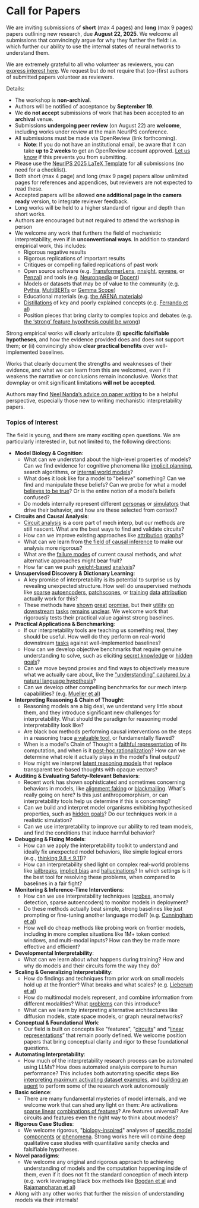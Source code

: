 # Call for Papers
We are inviting submissions of **short** (max 4 pages) and **long** (max 9 pages) papers outlining new research, due **August 22, 2025**. We welcome all submissions that convincingly argue for why they further the field: i.e. which further our ability to use the internal states of neural networks to understand them. 

We are extremely grateful to all who volunteer as reviewers, you can [express interest here](https://www.google.com/url?q=https://docs.google.com/forms/d/e/1FAIpQLSdiw1SJllzoTz_nqzDTzTOGb9DV3W_truQyh-WvYj_QGIi7Mg/viewform?usp%3Ddialog&sa=D&source=editors&ust=1754129282893864&usg=AOvVaw07JbIBApBJvNpAPzvlEF9T). We request but do not require that (co-)first authors of submitted papers volunteer as reviewers. 

Details: 
* The workshop is **non-archival**.
* Authors will be notified of acceptance by **September 19**.
* We **do not accept** submissions of work that has been accepted to an **archival** venue.
* Submissions **undergoing peer review** (on August 22) are **welcome**, including works under review at the main NeurIPS conference.
* All submissions must be made via OpenReview (link forthcoming).
  * **Note**: If you do not have an institutional email, be aware that it can take **up to 2 weeks** to get an OpenReview account approved. [Let us know](mailto:neurips2025@mechinterpworkshop.com) if this prevents you from submitting.
* Please use the [NeurIPS 2025 LaTeX Template](https://www.google.com/url?q=https://media.neurips.cc/Conferences/NeurIPS2025/Styles.zip&sa=D&source=editors&ust=1754129282897336&usg=AOvVaw3ao2knqAqgTd7IxQKj-qbV) for all submissions (no need for a checklist).
* Both short (max 4 page) and long (max 9 page) papers allow unlimited pages for references and appendices, but reviewers are not expected to read these.
* Accepted papers will be allowed **one additional page in the camera ready** version, to integrate reviewer feedback.
* Long works will be held to a higher standard of rigour and depth than short works.
* Authors are encouraged but not required to attend the workshop in person
* We welcome any work that furthers the field of mechanistic interpretability, even if in **unconventional ways**. In addition to standard empirical work, this includes:
  * Rigorous negative results
  * Rigorous replications of important results
  * Critiques or compelling failed replications of past work
  * Open source software (e.g. [TransformerLens](https://www.google.com/url?q=https://github.com/neelnanda-io/TransformerLens&sa=D&source=editors&ust=1754129282899856&usg=AOvVaw3wOBkw8S3PULS1jslCX66Z), [nnsight](https://www.google.com/url?q=https://github.com/ndif-team/nnsight&sa=D&source=editors&ust=1754129282900299&usg=AOvVaw2Yg41-XLkKOJO5cG8s8OSr), [pyvene](https://www.google.com/url?q=https://github.com/stanfordnlp/pyvene/tree/main/pyvene/models/mlp&sa=D&source=editors&ust=1754129282900576&usg=AOvVaw2R0kpsuKhY0IO46UQ6Clfx), or [Penzai](https://www.google.com/url?q=https://github.com/google-deepmind/penzai&sa=D&source=editors&ust=1754129282900871&usg=AOvVaw1OcvRXTEWweV_oDR8UhOtj)) and tools (e.g. [Neuronpedia](https://www.google.com/url?q=http://neuronpedia.org&sa=D&source=editors&ust=1754129282901204&usg=AOvVaw1AFXm-KxGa2R8pFLMoJCAY) or [Docent](https://www.google.com/url?q=https://transluce.org/introducing-docent&sa=D&source=editors&ust=1754129282901491&usg=AOvVaw0xY4BGkFkneKrXNbMK_b_O))
  * Models or datasets that may be of value to the community (e.g. [Pythia](https://www.google.com/url?q=https://arxiv.org/abs/2304.01373&sa=D&source=editors&ust=1754129282902031&usg=AOvVaw0w2Hy1UmAGtgPsFLQnslfY), [MultiBERTs](https://www.google.com/url?q=https://arxiv.org/abs/2106.16163&sa=D&source=editors&ust=1754129282902322&usg=AOvVaw18HGEfDInmN9VqFVNgwcXX) or [Gemma Scope](https://www.google.com/url?q=https://arxiv.org/abs/2408.05147&sa=D&source=editors&ust=1754129282902604&usg=AOvVaw29WcKBSih_lg8NLHcYLnmq))
  * Educational materials (e.g. [the ARENA materials](https://www.google.com/url?q=https://arena3-chapter1-transformer-interp.streamlit.app/&sa=D&source=editors&ust=1754129282903273&usg=AOvVaw206TcGTt_VT3Lwt7SXxuJ4))
  * [Distillations](https://www.google.com/url?q=https://distill.pub/2017/research-debt/&sa=D&source=editors&ust=1754129282903739&usg=AOvVaw31d8RJ5yckTC0qjt8COrBd) of key and poorly explained concepts (e.g. [Ferrando et al](https://www.google.com/url?q=https://arxiv.org/abs/2405.00208&sa=D&source=editors&ust=1754129282904110&usg=AOvVaw1YX0-ffmK1G_5ICortO1ma))
  * Position pieces that bring clarity to complex topics and debates (e.g. [the ‘strong’ feature hypothesis could be wrong](https://www.google.com/url?q=https://www.alignmentforum.org/posts/tojtPCCRpKLSHBdpn/the-strong-feature-hypothesis-could-be-wrong&sa=D&source=editors&ust=1754129282904756&usg=AOvVaw0-AHFP7yQe6Yx2zcFTTvHA))

Strong empirical works will clearly articulate (i) **specific falsifiable hypotheses**, and how the evidence provided does and does not support them; **or** (ii) convincingly show **clear practical benefits** over well-implemented baselines. 

Works that clearly document the strengths and weaknesses of their evidence, and what we can learn from this are welcomed, even if it weakens the narrative or conclusions remain inconclusive. Works that downplay or omit significant limitations **will not be accepted**. 

Authors may find [Neel Nanda’s advice on paper writing](https://www.google.com/url?q=https://www.alignmentforum.org/posts/eJGptPbbFPZGLpjsp/highly-opinionated-advice-on-how-to-write-ml-papers&sa=D&source=editors&ust=1754129282906974&usg=AOvVaw2mPsRHZM3o0zpcawW5F_hl) to be a helpful perspective, especially those new to writing mechanistic interpretability papers. 
### Topics of Interest
The field is young, and there are many exciting open questions. We are particularly interested in, but not limited to, the following directions: 
* **Model Biology & Cognition**:
  * What can we understand about the high-level properties of models? Can we find evidence for cognitive phenomena like [implicit planning](https://www.google.com/url?q=https://transformer-circuits.pub/2025/attribution-graphs/biology.html%23dives-poems&sa=D&source=editors&ust=1754129282908718&usg=AOvVaw3FP9-uhG0vrJQ7km94VTaM), search algorithms, or [internal world models](https://www.google.com/url?q=https://arxiv.org/abs/2210.13382&sa=D&source=editors&ust=1754129282909224&usg=AOvVaw04vmBWmhQ-H5mT7d-UxgGJ)?
  * What does it look like for a model to "believe" something? Can we find and manipulate these beliefs? Can we probe for what a model [believes to be true](https://www.google.com/url?q=https://arxiv.org/abs/2310.06824&sa=D&source=editors&ust=1754129282909870&usg=AOvVaw2QYu9i3sjSNavdrpSjXz7a)? Or is the entire notion of a model’s beliefs confused?
  * Do models internally represent different [personas](https://www.google.com/url?q=https://arxiv.org/abs/2406.12094&sa=D&source=editors&ust=1754129282910402&usg=AOvVaw1fRi-nCMWs9Vvd6_uYs5ZH) or [simulators](https://www.google.com/url?q=https://www.nature.com/articles/s41586-023-06647-8&sa=D&source=editors&ust=1754129282910696&usg=AOvVaw2wLVb5vqKrPHKlYnOeEtPz) that drive their behavior, and how are these selected from context?
* **Circuits and Causal Analysis**:
  * [Circuit analysis](https://www.google.com/url?q=https://distill.pub/2020/circuits/zoom-in/&sa=D&source=editors&ust=1754129282911420&usg=AOvVaw3gn93ymLdHmYxASpSuM0SH) is a core part of mech interp, but our methods are still nascent. What are the best ways to find and validate circuits?
  * How can we improve existing approaches like [attribution](https://www.google.com/url?q=https://arxiv.org/abs/2406.11944&sa=D&source=editors&ust=1754129282912123&usg=AOvVaw0vqyuBrjwlF21imegBBStJ) [graphs](https://www.google.com/url?q=https://transformer-circuits.pub/2025/attribution-graphs/methods.html&sa=D&source=editors&ust=1754129282912541&usg=AOvVaw30-wWDubqZSxQzXJOlskqr)?
  * What can we learn from [the field of causal inference](https://www.google.com/url?q=https://arxiv.org/abs/2407.04690&sa=D&source=editors&ust=1754129282913059&usg=AOvVaw2njL0Z3GxpSDCcSKhn3nH6) to make our analysis more rigorous?
  * What are the [failure modes](https://www.google.com/url?q=https://arxiv.org/abs/2307.15771&sa=D&source=editors&ust=1754129282913547&usg=AOvVaw39yArgzqCFI6mCjJkSjVLH) of current causal methods, and what alternative approaches might bear fruit?
  * How far can we push [weight-based](https://www.google.com/url?q=https://arxiv.org/abs/2301.05217&sa=D&source=editors&ust=1754129282914099&usg=AOvVaw1x9Jx8kC4_GU_l-cPNuYcr) [analysis](https://www.google.com/url?q=https://arxiv.org/abs/2410.08417&sa=D&source=editors&ust=1754129282914384&usg=AOvVaw1cyWuytKwjyvLWRe3n9HS1)?
* **Unsupervised Discovery & Dictionary Learning**:
  * A key promise of interpretability is its potential to surprise us by revealing unexpected structure. How well do unsupervised methods like [sparse](https://www.google.com/url?q=https://arxiv.org/abs/2103.15949&sa=D&source=editors&ust=1754129282915350&usg=AOvVaw3Q3Ks4V3mJN3-EiiokFTQX) [autoencoders](https://www.google.com/url?q=https://transformer-circuits.pub/2023/monosemantic-features&sa=D&source=editors&ust=1754129282915706&usg=AOvVaw2cSYfxqrFnBc5JkgUx2Htq), [patch](https://www.google.com/url?q=https://arxiv.org/abs/2401.06102&sa=D&source=editors&ust=1754129282916007&usg=AOvVaw3AfAUnaeocPwbcGwi6nOmV)[scopes](https://www.google.com/url?q=https://arxiv.org/abs/2403.10949v2&sa=D&source=editors&ust=1754129282916223&usg=AOvVaw1bTH2nF6qVtrJt_fKuGR3K), or [training](https://www.google.com/url?q=https://proceedings.mlr.press/v70/koh17a?ref%3Dhttps://githubhelp.com&sa=D&source=editors&ust=1754129282916488&usg=AOvVaw2OEcz4tcIh4rEHlq1CuOhI) [data](https://www.google.com/url?q=https://arxiv.org/abs/2308.03296&sa=D&source=editors&ust=1754129282916796&usg=AOvVaw1lb21Cmv5PRDWJ5hCCyyR7) [attribution](https://www.google.com/url?q=https://arxiv.org/abs/2205.11482&sa=D&source=editors&ust=1754129282917077&usg=AOvVaw0x1eK2vnRr8MFtWUOs3zi1) actually work for this?
  * These methods have [shown](https://www.google.com/url?q=https://transformer-circuits.pub/2024/scaling-monosemanticity/index.html&sa=D&source=editors&ust=1754129282917561&usg=AOvVaw2F3_wyOhY8v6SB9vOsvwXm) [great](https://www.google.com/url?q=https://transformer-circuits.pub/2025/attribution-graphs/biology.html&sa=D&source=editors&ust=1754129282917908&usg=AOvVaw2x947dery3WcAszdcn_sY1) [promise](https://www.google.com/url?q=https://arxiv.org/abs/2503.10965&sa=D&source=editors&ust=1754129282918163&usg=AOvVaw1pRXnDMkfSkLg7L9KZGbsT), but their [utility](https://www.google.com/url?q=https://arxiv.org/abs/2502.16681&sa=D&source=editors&ust=1754129282918417&usg=AOvVaw0mqPEqrcISIzfdi96cUWRB) [on](https://www.google.com/url?q=https://www.tilderesearch.com/blog/sieve&sa=D&source=editors&ust=1754129282918687&usg=AOvVaw3VTzVGR9NDctkPobti1Iyw) [downstream](https://www.google.com/url?q=https://arxiv.org/abs/2501.17148&sa=D&source=editors&ust=1754129282918980&usg=AOvVaw28P2aocUYkzG7Nfmi3WVME) [tasks](https://www.google.com/url?q=https://transformer-circuits.pub/2024/features-as-classifiers/index.html&sa=D&source=editors&ust=1754129282919261&usg=AOvVaw2JmnUMPGByxpV0yxcjops5) [remains](https://www.google.com/url?q=https://arxiv.org/abs/2502.04382&sa=D&source=editors&ust=1754129282919521&usg=AOvVaw1xJ0johXy40HrUTy_HWp1X) [unclear](https://www.google.com/url?q=https://www.alignmentforum.org/posts/4uXCAJNuPKtKBsi28/negative-results-for-saes-on-downstream-tasks&sa=D&source=editors&ust=1754129282919831&usg=AOvVaw3xteqO29gjZQfjiF_tZdBp). We welcome work that rigorously tests their practical value against strong baselines.
* **Practical Applications & Benchmarking**:
  * If our interpretability tools are teaching us something real, they should be useful. How well do they perform on real-world downstream [tasks](https://www.google.com/url?q=https://www.lesswrong.com/posts/wGRnzCFcowRCrpX4Y/downstream-applications-as-validation-of-interpretability&sa=D&source=editors&ust=1754129282920963&usg=AOvVaw0eRVF80dVsztQ8mBa0yX7J) against well-implemented baselines?
  * How can we develop objective benchmarks that require genuine understanding to solve, such as eliciting [secret knowledge](https://www.google.com/url?q=https://arxiv.org/abs/2505.14352&sa=D&source=editors&ust=1754129282921664&usg=AOvVaw3XnwIe7xE9WzTOh5CGl7N-) or [hidden goals](https://www.google.com/url?q=https://arxiv.org/abs/2503.10965&sa=D&source=editors&ust=1754129282921957&usg=AOvVaw2vnq15FpWdN-9FoWwJg56-)?
  * Can we move beyond proxies and find ways to objectively measure what we actually care about, like the ["understanding" captured by a natural language hypothesis](https://www.google.com/url?q=https://arxiv.org/abs/2502.04382&sa=D&source=editors&ust=1754129282922561&usg=AOvVaw3GZqrXeB-oURjI_ZnekVDQ)?
  * Can we develop other compelling benchmarks for our mech interp capabilities? (e.g. [Mueller et al](https://www.google.com/url?q=https://arxiv.org/abs/2504.13151&sa=D&source=editors&ust=1754129282923106&usg=AOvVaw3mxu9nrfKBf5lRdTce88c0))
* **Interpreting Reasoning & Chain of Thought**:
  * Reasoning models are a big deal, we understand very little about them, and they introduce significant new challenges for interpretability. What should the paradigm for reasoning model interpretability look like?
  * Are black box methods performing causal interventions on the steps in a reasoning trace [a valuable tool](https://www.google.com/url?q=https://arxiv.org/abs/2506.19143&sa=D&source=editors&ust=1754129282924403&usg=AOvVaw1dmMTOm1915h5McNazfG48), or fundamentally flawed?
  * When is a model's Chain of Thought a [faithful representation](https://www.google.com/url?q=https://arxiv.org/abs/2305.04388&sa=D&source=editors&ust=1754129282925074&usg=AOvVaw2RXCa7_CEwQz1Euto1hHPc) of its computation, and when is it [post-hoc rationalization](https://www.google.com/url?q=https://arxiv.org/abs/2503.08679&sa=D&source=editors&ust=1754129282925453&usg=AOvVaw3W5nOsOdPGveCCXDGEOWMD)? How can we determine what role it actually plays in the model's final output?
  * How might we interpret [latent reasoning models](https://www.google.com/url?q=https://arxiv.org/abs/2412.06769&sa=D&source=editors&ust=1754129282926074&usg=AOvVaw2RV_Dg_VN14e6O3dVDqM6S) that replace transparent text-based thoughts with opaque vectors?
* **Auditing & Evaluating Safety-Relevant Behaviors**:
  * Recent work has shown sophisticated and sometimes concerning behaviors in models, like [alignment faking](https://www.google.com/url?q=https://arxiv.org/abs/2412.14093&sa=D&source=editors&ust=1754129282927091&usg=AOvVaw3p7RXDArBYUqk7s0PsE3XM) or [blackmailing](https://www.google.com/url?q=https://www.anthropic.com/research/agentic-misalignment&sa=D&source=editors&ust=1754129282927416&usg=AOvVaw1I_dIjRewXUYCJ1Da6vwK2). What's really going on here? Is this just anthropomorphism, or can interpretability tools help us determine if this is concerning?
  * Can we build and interpret model organisms exhibiting hypothesised properties, such as [hidden goals](https://www.google.com/url?q=https://arxiv.org/abs/2503.10965&sa=D&source=editors&ust=1754129282928206&usg=AOvVaw12noZroUYfNFnJZVLkdk01)? Do our techniques work in a realistic simulation?
  * Can we use interpretability to improve our ability to red team models, and find the conditions that induce harmful behavior?
* **Debugging & Fixing Models**:
  * How can we apply the interpretability toolkit to understand and ideally fix unexpected model behaviors, like simple logical errors (e.g., [thinking 9.8 < 9.11](https://www.google.com/url?q=https://transluce.org/observability-interface&sa=D&source=editors&ust=1754129282929408&usg=AOvVaw0FpUzv61FX2KZCXWtuXRW0))?
  * How can interpretability shed light on complex real-world problems like [jailbreaks](https://www.google.com/url?q=https://transformer-circuits.pub/2025/attribution-graphs/biology.html%23dives-jailbreak&sa=D&source=editors&ust=1754129282930005&usg=AOvVaw1UHkGQxB8aKgnZSn-jfIEg), [implicit bias](https://www.google.com/url?q=https://arxiv.org/abs/2506.10922&sa=D&source=editors&ust=1754129282930307&usg=AOvVaw1B-J_X2BpIYk00SFG5u6qE) and [hallucinations](https://www.google.com/url?q=https://arxiv.org/abs/2411.14257&sa=D&source=editors&ust=1754129282930577&usg=AOvVaw1cji5zp-J09RNj_jtuUHkL)? In which settings is it the best tool for resolving these problems, when compared to baselines in a fair fight?
* **Monitoring & Inference-Time Interventions**:
  * How can we use interpretability techniques ([probes](https://www.google.com/url?q=https://arxiv.org/abs/2102.12452&sa=D&source=editors&ust=1754129282931358&usg=AOvVaw3Vq4O_QBc-BzUFmXeqq-b5), anomaly detection, sparse autoencoders) to monitor models in deployment?
  * Do these methods actually beat simple, strong baselines like just prompting or fine-tuning another language model? (e.g. [Cunningham et al](https://www.google.com/url?q=https://alignment.anthropic.com/2025/cheap-monitors/&sa=D&source=editors&ust=1754129282932080&usg=AOvVaw2c77gdfZAkC0menFk1S3-3))
  * How well do cheap methods like probing work on frontier models, including in more complex situations like 1M+ token context windows, and multi-modal inputs? How can they be made more effective and efficient?
* **Developmental Interpretability**:
  * What can we learn about what happens during training? How and why do models and their circuits form the way they do?
* **Scaling & Generalizing Interpretability**:
  * How do findings and techniques from prior work on small models hold up at the frontier? What breaks and what scales? (e.g. [Lieberum et al](https://www.google.com/url?q=https://arxiv.org/abs/2307.09458&sa=D&source=editors&ust=1754129282933817&usg=AOvVaw1PSugWvB2EyHCd8zo24VlG))
  * How do multimodal models represent, and combine information from different modalities? What [problems](https://www.google.com/url?q=https://openreview.net/pdf?id%3DVUhRdZp8ke&sa=D&source=editors&ust=1754129282934451&usg=AOvVaw1fKAiXsf5SWNI9l02KB50z) can this introduce?
  * What can we learn by interpreting alternative architectures like diffusion models, state space models, or graph neural networks?
* **Conceptual & Foundational Work**:
  * Our field is built on concepts like "features", "[circuits](https://www.google.com/url?q=https://distill.pub/2020/circuits/zoom-in/&sa=D&source=editors&ust=1754129282935528&usg=AOvVaw1ck7DJQ2vtVGJv41vzIjGv)" and “[linear representations](https://www.google.com/url?q=https://transformer-circuits.pub/2024/july-update/index.html%23linear-representations&sa=D&source=editors&ust=1754129282935949&usg=AOvVaw2W-FO5zBC2iHOWo0qAcNag)” that remain poorly defined. We welcome position papers that bring conceptual clarity and rigor to these foundational questions.
* **Automating Interpretability**:
  * How much of the interpretability research process can be automated using LLMs? How does automated analysis compare to human performance? This includes both automating specific steps like [interpreting maximum activating dataset examples](https://www.google.com/url?q=https://openaipublic.blob.core.windows.net/neuron-explainer/paper/index.html&sa=D&source=editors&ust=1754129282937216&usg=AOvVaw1-HD3sfaFkXyfZOEKycLqz), and [building an agent](https://www.google.com/url?q=https://arxiv.org/abs/2404.14394&sa=D&source=editors&ust=1754129282937627&usg=AOvVaw2gHu-QyURlExaq6So4dPka) to perform some of the research work autonomously
* **Basic science**:
  * There are many fundamental mysteries of model internals, and we welcome work that can shed any light on them: Are activations [sparse linear](https://www.google.com/url?q=https://arxiv.org/abs/1601.03764&sa=D&source=editors&ust=1754129282938505&usg=AOvVaw0NpU5F26z1UMQbQQODWjOe) [combinations of features](https://www.google.com/url?q=https://transformer-circuits.pub/2022/toy_model/index.html&sa=D&source=editors&ust=1754129282938909&usg=AOvVaw1fmwXUw7Ezg2yHXcjzJouU)? Are features universal? Are circuits and features even the right way to think about models?
* **Rigorous Case Studies**:
  * We welcome rigorous, "[biology-inspired](https://www.google.com/url?q=https://distill.pub/2020/circuits/curve-circuits/&sa=D&source=editors&ust=1754129282939911&usg=AOvVaw1j51sorFyb198LjmHe5ovv)" analyses of [specific model](https://www.google.com/url?q=https://arxiv.org/abs/2310.04625&sa=D&source=editors&ust=1754129282940252&usg=AOvVaw2UE6qC_7drRwCfMO5kRDs0) [components](https://www.google.com/url?q=https://transformer-circuits.pub/2024/scaling-monosemanticity/index.html&sa=D&source=editors&ust=1754129282940552&usg=AOvVaw3dDIXnzScaz-FJDB3ofhPZ) [or](https://www.google.com/url?q=https://arxiv.org/abs/2305.01610&sa=D&source=editors&ust=1754129282940802&usg=AOvVaw1_Fv1dLNEsCpPIxu2QcgVX) [phenomena](https://www.google.com/url?q=https://arxiv.org/abs/2306.09346&sa=D&source=editors&ust=1754129282941164&usg=AOvVaw0ad3edSDB2IXql9Lm6PwRI). Strong works here will combine deep qualitative case studies with quantitative sanity checks and falsifiable hypotheses.
* **Novel paradigms**:
  * We welcome any original and rigorous approach to achieving understanding of models and the computation happening inside of them, even if it does not fit the standard conception of mech interp (e.g. work leveraging black box methods like [Bogdan et al](https://www.google.com/url?q=https://arxiv.org/abs/2506.19143&sa=D&source=editors&ust=1754129282942308&usg=AOvVaw3BixnCHkjtPoMhC7ToVDNr) and [Rajamanoharan et al](https://www.google.com/url?q=https://www.alignmentforum.org/posts/wnzkjSmrgWZaBa2aC/self-preservation-or-instruction-ambiguity-examining-the&sa=D&source=editors&ust=1754129282942812&usg=AOvVaw2H-wKefaJs29cTFpwTZMU0))
* Along with any other works that further the mission of understanding models via their internals!